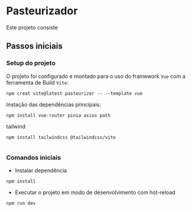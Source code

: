 # Pasteurizador
Este projeto consiste

## Passos iniciais

### Setup do projeto
O projeto foi configurado e montado para o uso do framework `Vue` com a ferramenta de Build `Vite`:
```
npm creat vite@latest pasteurizer -- --template vue
```
Instação das dependências principais:
```
npm install vue-router pinia axios path
```
tailwind
```
npm install tailwindcss @tailwindcss/vite
```
```
```

### Comandos iniciais
- Instalar dependência
```
npm install
```
- Executar o projeto em modo de desenvolvimento com hot-reload
```
npm run dev
```
